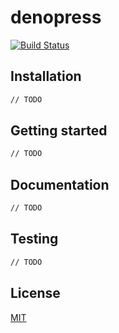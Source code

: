 # denopress

[![Build Status](https://dev.azure.com/denopress/denopress/_apis/build/status/denopress.denopress?branchName=master)](https://dev.azure.com/denopress/denopress/_build/latest?definitionId=1&branchName=master)


## Installation

```sh
// TODO
```

## Getting started

```sh
// TODO
```

## Documentation

```sh
// TODO
```


## Testing

```sh
// TODO
```

## License

[MIT](./LICENSE)